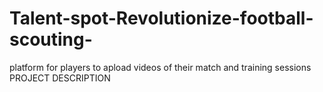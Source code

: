 # Talent-spot-Revolutionize-football-scouting-
platform for players to apload videos of their match and training sessions
PROJECT DESCRIPTION
